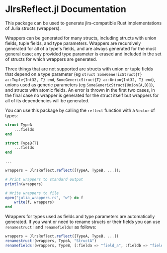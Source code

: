# JlrsReflect.jl Documentation

This package can be used to generate jlrs-compatible Rust implementations of Julia structs (wrappers).

Wrappers can be generated for many structs, including structs with union fields, tuple fields, and type parameters. Wrappers are recursively generated for all of a type's fields, and are always generated for the most general case; any provided type parameter is erased and included in the set of structs for which wrappers are generated.

Three things that are not supported are structs with union or tuple fields that depend on a type parameter (eg `struct SomeGenericStruct{T} a::Tuple{Int32, T} end`, `SomeGenericStruct{T} a::Union{Int32, T} end`), unions used as generic parameters (eg `SomeGenericStruct{Union{A,B}}`), and structs with atomic fields. An error is thrown in the first two cases, in the final case no wrapper is generated for the struct itself but wrappers for all of its dependencies will be generated.

You can use this package by calling the `reflect` function with a `Vector` of types:

```julia
struct TypeA
    ...fields
end

struct TypeB{T}
    ...fields
end

...

wrappers = JlrsReflect.reflect([TypeA, TypeB, ...]);

# Print wrappers to standard output
println(wrappers)

# Write wrappers to file
open("julia_wrappers.rs", "w") do f
    write(f, wrappers)
end
```

Wrappers for types used as fields and type parameters are automatically generated. If you want or need to rename structs or their fields you can use `renamestruct!` and `renamefields!` as follows:

```julia
wrappers = JlrsReflect.reflect([TypeA, TypeB, ...])
renamestruct!(wrappers, TypeA, "StructA")
renamefields!(wrappers, TypeB, [:fielda => "field_a", :fieldb => "field_b"])
```
